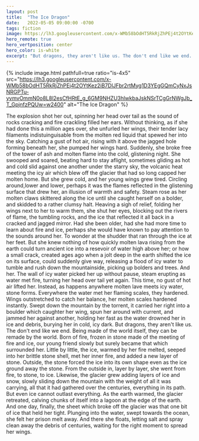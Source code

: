 ```yaml
---
layout: post
title:  "The Ice Dragon"
date:   2022-05-05 09:00:00 -0700
tags: fiction
image: https://lh3.googleusercontent.com/x-WMb58bOdHT5RkRjZhPEj4t2OYtKez2iB7DlJFbr2rtMyg1D3YEgGQmCyNxJsNRGPTu-yvmvOmmN0o8L8l2esCfHRtE_g_6GM9NHZU3hlwkbaJskNSrTCgGrNWgJb_T_GpjnfzPQUw=w2400
hero_remote: true
hero_vertposition: center
hero_color: is-white
excerpt: "But dragons, they aren't like us. The don't end like we end. Being made of the world itself, they can be remade by the world. Born of fire, frozen in stone made of the meeting of fire and ice, our young friend slowly but surely became that which surrounded her."
---
```

{% include image.html pathfull=true ratio="is-4x5" src="https://lh3.googleusercontent.com/x-WMb58bOdHT5RkRjZhPEj4t2OYtKez2iB7DlJFbr2rtMyg1D3YEgGQmCyNxJsNRGPTu-yvmvOmmN0o8L8l2esCfHRtE_g_6GM9NHZU3hlwkbaJskNSrTCgGrNWgJb_T_GpjnfzPQUw=w2400" alt="The Ice Dragon" %}

The explosion shot her out, spinning her head over tail as the sound of rocks cracking and fire crackling filled her ears. Without thinking, as if she had done this a million ages over, she unfurled her wings, their tender lacy filaments indistuinguisable from the molten red liquid that spewed her into the sky. Catching a gust of hot air, rising with it above the jagged hole forming beneath her, she pumped her wings hard. Suddenly, she broke free of the tower of ash and molten flame into the cold, glistening night. She swooped and soared, beating hard to stay aflight, sometimes gliding as hot and cold slid against one another under the starry sky, the volcanic heat meeting the icy air which blew off the glacier that had so long capped her molten home.
But she grew cold, and her young wings grew tired. Circling around,lower and lower, perhaps it was the flames reflected in the glistening surface that drew her, an illusion of warmth and safety. 
Steam rose as her molten claws skittered along the ice until she caught herself on a bolder, and skidded to a rather clumsy halt. Heaving a sigh of relief, folding her wings next to her to warm them, she shut her eyes, blocking out the rivers of flame, the tumbling rocks, and the ice that reflected it all back in a cracked and jagged mirror.
Had she been older, had she had more time to learn about fire and ice, perhaps she would have known to pay attention to the sounds around her. To wonder at the shudder that ran through the ice at her feet. But she knew nothing of how quickly molten lava rising from the earth could turn ancient ice into a resevoir of water high above her; or how a small crack, created ages ago when a jolt deep in the earth shifted the ice on its surface, could suddenly give way, releasing a flood of icy water to tumble and rush down the mountainside, picking up bolders and trees. And her.
The wall of icy water picked her up without pause, steam erupting as water met fire, turning her head over tail yet again. This time, no gust of hot air lifted her. Instead, as happens anywhere molten lave meets icy water, stone forms. Everywhere the water met her flaming scales, they hardened. Wings outstretched to catch her balance, her molten scales hardened instantly. Swept down the mountain by the torrent, it carried her right into a boulder which caughter her wing, spun her around with current, and jammed her against another, holding her fast as the water drowned her in ice and debris, burying her in cold, icy dark. 
But dragons, they aren't like us. The don't end like we end. Being made of the world itself, they can be remade by the world. Born of fire, frozen in stone made of the meeting of fire and ice, our young friend slowly but surely became that which surrounded her. Little by little, the ice, warmed by her fire melted, seeped into her brittle stone shell, met her inner fire, and added a new layer of stone. Outside, the stone forced the ice into its own shape even as the ice ground away the stone. From the outside in, layer by layer, she went from fire, to stone, to ice.
Likewise, the glacier grew adding layers of ice and snow, slowly sliding down the mountain with the weight of all it was carrying, all that it had gathered over the centuries, everything in its path. 
But even ice cannot outlast everything. As the earth warmed, the glacier retreated, calving chunks of itself into a lagoon at the edge of the earth. And one day, finally, the sheet which broke off the glacier was that one bit of ice that held her tight. Plunging into the water, swept towards the ocean, she felt her prison melt away.
And there she floats, letting salt and spray clean away the debris of centuries, waiting for the right moment to spread her wings.
